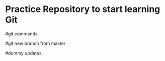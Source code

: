 # Practice Repository to start learning Git

#git commands

#git new branch from master

#dummy updates
